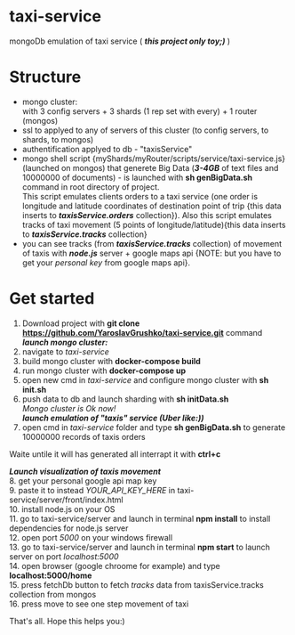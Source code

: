 # taxi-service
mongoDb emulation of taxi service ( ***this project only toy;)*** )
# Structure  
- mongo cluster:  
with 3 config servers + 3 shards (1 rep set with every) + 1 router (mongos)  
- ssl to applyed to any of servers of this cluster (to config servers, to shards, to mongos)
- authentification applyed to db - "taxisService"
- mongo shell script {myShards/myRouter/scripts/service/taxi-service.js} (launched on mongos) that generete Big Data (***3-4GB*** of text files and 10000000 of documents) - is launched with **sh genBigData.sh** command in root directory of project.   
      This script emulates clients orders to a taxi service (one order is longitude and latitude coordinates of destination point of trip {this data inserts to ***taxisService.orders*** collection}). Also this script emulates tracks of taxi movement (5 points of longitude/latitude){this data inserts to ***taxisService.tracks*** collection} 
 - you can see tracks (from ***taxisService.tracks*** collection) of movement of taxis with ***node.js*** server + google maps api {NOTE: but you have to get your *personal key* from google maps api}.    

# Get started

1. Download project with **git clone https://github.com/YaroslavGrushko/taxi-service.git**  command  
***launch mongo cluster:***
2. navigate to *taxi-service* 
3. build mongo cluster with **docker-compose build**  
4. run mongo cluster with **docker-compose up**  
5. open new cmd in *taxi-service* and configure mongo cluster with **sh init.sh**  
6. push data to db and launch sharding with **sh initData.sh**  
*Mongo cluster is Ok now!*   
***launch emulation of "taxis" service (Uber like:))***  
7. open cmd in *taxi-service* folder and type **sh genBigData.sh** to generate 10000000 records of taxis orders  
  
Waite untile it will has generated all interrapt it with **ctrl+c**  

***Launch visualization of taxis movement***  
8. get your personal google api map key  
9. paste it to instead *YOUR_API_KEY_HERE* in taxi-service/server/front/index.html  
10. install node.js on your OS  
11. go to taxi-service/server and launch in terminal **npm install** to install dependencies for node.js server  
12. open port *5000* on your windows firewall  
13. go to taxi-service/server and launch in terminal **npm start** to launch server on port *localhost:5000*  
14. open browser (google chroome for example) and type **localhost:5000/home**  
15. press fetchDb button to fetch *tracks* data from taxisService.tracks collection from mongos  
16. press move to see one step movement of taxi  
  
That's all. Hope this helps you:)  
